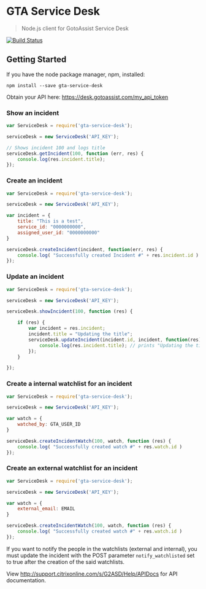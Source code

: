 # GTA Service Desk

> Node.js client for GotoAssist Service Desk

[![Build Status](https://travis-ci.org/justmiles/node-gta-service-desk.svg?branch=master)](https://travis-ci.org/justmiles/node-gta-service-desk)

## Getting Started

If you have the node package manager, npm, installed:

```shell
npm install --save gta-service-desk
```
Obtain your API here: https://desk.gotoassist.com/my_api_token

### Show an incident
```javascript
var ServiceDesk = require('gta-service-desk');

serviceDesk = new ServiceDesk('API_KEY');

// Shows incident 100 and logs title
serviceDesk.getIncident(100, function (err, res) {
    console.log(res.incident.title);
});
```

### Create an incident
```javascript
var ServiceDesk = require('gta-service-desk');

serviceDesk = new ServiceDesk('API_KEY');

var incident = {
    title: "This is a test",
    service_id: "0000000000",
    assigned_user_id: "0000000000"
}

serviceDesk.createIncident(incident, function(err, res) {
    console.log( "Successfully created Incident #" + res.incident.id )
});

```

### Update an incident
```javascript
var ServiceDesk = require('gta-service-desk');

serviceDesk = new ServiceDesk('API_KEY');

serviceDesk.showIncident(100, function (res) {

    if (res) {
        var incident = res.incident;
        incident.title = "Updating the title";
        serviceDesk.updateIncident(incident.id, incident, function(res) {
            console.log(res.incident.title); // prints "Updating the title"
        });
    }

});
```

### Create a internal watchlist for an incident
```javascript
var ServiceDesk = require('gta-service-desk');

serviceDesk = new ServiceDesk('API_KEY');

var watch = {
    watched_by: GTA_USER_ID
}

serviceDesk.createIncidentWatch(100, watch, function (res) {
    console.log( "Successfully created watch #" + res.watch.id )
});
```

### Create an external watchlist for an incident
```javascript
var ServiceDesk = require('gta-service-desk');

serviceDesk = new ServiceDesk('API_KEY');

var watch = {
    external_email: EMAIL
}

serviceDesk.createIncidentWatch(100, watch, function (res) {
    console.log( "Successfully created watch #" + res.watch.id )
});
```

If you want to notify the people in the watchlists (external and internal), you must update the incident with the POST parameter `notify_watchlisted` set to true after the creation of the said watchlists.


View http://support.citrixonline.com/s/G2ASD/Help/APIDocs for API documentation.
